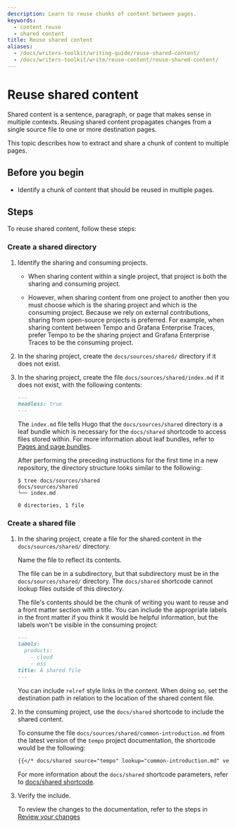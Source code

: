```yaml
---
description: Learn to reuse chunks of content between pages.
keywords:
  - content reuse
  - shared content
title: Reuse shared content
aliases:
  - /docs/writers-toolkit/writing-guide/reuse-shared-content/
  - /docs/writers-toolkit/write/reuse-content/reuse-shared-content/
---
```


# Reuse shared content

Shared content is a sentence, paragraph, or page that makes sense in multiple contexts.
Reusing shared content propagates changes from a single source file to one or more destination pages.

This topic describes how to extract and share a chunk of content to multiple pages.

## Before you begin

- Identify a chunk of content that should be reused in multiple pages.

## Steps

To reuse shared content, follow these steps:

### Create a shared directory

1. Identify the sharing and consuming projects.

   - When sharing content within a single project, that project is both the sharing and consuming project.

   - However, when sharing content from one project to another then you must choose which is the sharing project and which is the consuming project.
     Because we rely on external contributions, sharing from open-source projects is preferred.
     For example, when sharing content between Tempo and Grafana Enterprise Traces, prefer Tempo to be the sharing project and Grafana Enterprise Traces to be the consuming project.

1. In the sharing project, create the `docs/sources/shared/` directory if it does not exist.

1. In the sharing project, create the file `docs/sources/shared/index.md` if it does not exist, with the following contents:

   ```markdown
   ---
   headless: true
   ---
   ```

   The `index.md` file tells Hugo that the `docs/sources/shared` directory is a leaf bundle which is necessary for the `docs/shared` shortcode to access files stored within.
   For more information about leaf bundles, refer to [Pages and page bundles](https://grafana.com/docs/writers-toolkit/structure/#pages-and-page-bundles).

   After performing the preceding instructions for the first time in a new repository, the directory structure looks similar to the following:

   ```console
   $ tree docs/sources/shared
   docs/sources/shared
   └── index.md

   0 directories, 1 file
   ```

### Create a shared file

1. In the sharing project, create a file for the shared content in the `docs/sources/shared/` directory.

   Name the file to reflect its contents.

   The file can be in a subdirectory, but that subdirectory must be in the `docs/sources/shared/` directory.
   The `docs/shared` shortcode cannot lookup files outside of this directory.

   The file's contents should be the chunk of writing you want to reuse and a front matter section with a title. You can include the appropriate labels in the front matter if you think it would be helpful information, but the labels won't be visible in the consuming project:

   ```markdown
   ---
   labels:
     products:
       - cloud
       - oss
   title: A shared file
   ---
   ```

   You can include `relref` style links in the content. When doing so, set the destination path in relation to the location of the shared content file.

1. In the consuming project, use the `docs/shared` shortcode to include the shared content.

   To consume the file `docs/sources/shared/common-introduction.md` from the latest version of the `tempo` project documentation, the shortcode would be the following:

   ```markdown
   {{</* docs/shared source="tempo" lookup="common-introduction.md" version="latest" */>}}
   ```

   For more information about the `docs/shared` shortcode parameters, refer to [docs/shared shortcode](https://grafana.com/docs/writers-toolkit/write/shortcodes#docsshared).

1. Verify the include.

   To review the changes to the documentation, refer to the steps in [Review your changes](https://grafana.com/docs/writers-toolkit/contribute/#review-your-changes)
